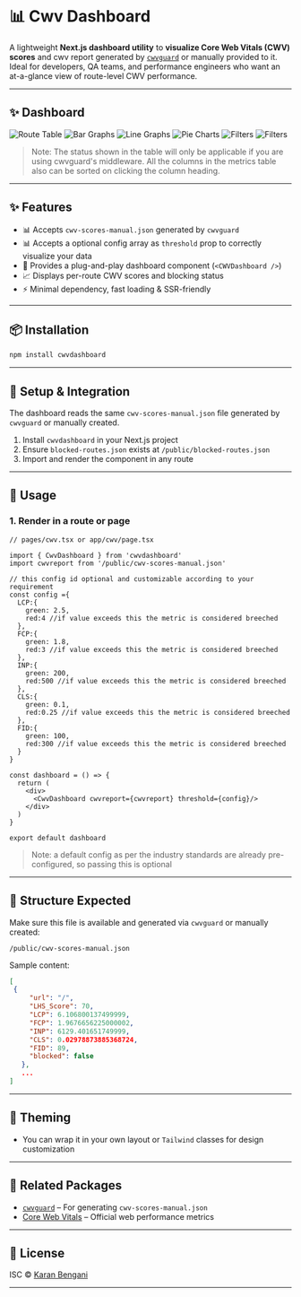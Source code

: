 
# 📊 Cwv Dashboard

A lightweight **Next.js dashboard utility** to **visualize Core Web Vitals (CWV) scores** and cwv report generated by [`cwvguard`](https://www.npmjs.com/package/cwvguard) or manually provided to it.  
Ideal for developers, QA teams, and performance engineers who want an at-a-glance view of route-level CWV performance.

---

## ✨ Dashboard

![Route Table](./assets/dashboard.png)
![Bar Graphs](./assets/dashboard2.png)
![Line Graphs](./assets/dashboard3.png)
![Pie Charts](./assets/dashboard6.png)
![Filters](./assets/dashboard4.png)
![Filters](./assets/dashboard5.png)

> Note: The status shown in the table will only be applicable if you are using cwvguard's middleware. All the columns in the metrics table also can be sorted on clicking the column heading. 
---

## ✨ Features

- 📊 Accepts `cwv-scores-manual.json` generated by `cwvguard`
- 📊 Accepts a optional config array as `threshold` prop to correctly visualize your data
- 🧩 Provides a plug-and-play dashboard component (`<CWVDashboard />`)
- 📈 Displays per-route CWV scores and blocking status
- ⚡ Minimal dependency, fast loading & SSR-friendly

---

## 📦 Installation

```bash
npm install cwvdashboard
```

---

## 🔧 Setup & Integration

The dashboard reads the same `cwv-scores-manual.json` file generated by `cwvguard` or manually created.

1. Install `cwvdashboard` in your Next.js project
2. Ensure `blocked-routes.json` exists at `/public/blocked-routes.json`
3. Import and render the component in any route

---

## 🧱 Usage

### 1. Render in a route or page

```tsx
// pages/cwv.tsx or app/cwv/page.tsx

import { CwvDashboard } from 'cwvdashboard'
import cwvreport from '/public/cwv-scores-manual.json'

// this config id optional and customizable according to your requirement
const config ={
  LCP:{
    green: 2.5,
    red:4 //if value exceeds this the metric is considered breeched
  },
  FCP:{
    green: 1.8,
    red:3 //if value exceeds this the metric is considered breeched
  },
  INP:{
    green: 200,
    red:500 //if value exceeds this the metric is considered breeched
  },
  CLS:{
    green: 0.1,
    red:0.25 //if value exceeds this the metric is considered breeched
  },
  FID:{
    green: 100,
    red:300 //if value exceeds this the metric is considered breeched
  }
}

const dashboard = () => {
  return (
    <div>
      <CwvDashboard cwvreport={cwvreport} threshold={config}/>
    </div>
  )
}

export default dashboard
```
> Note: a default config as per the industry standards are already pre-configured, so passing this is optional

---

## 📁 Structure Expected

Make sure this file is available and generated via `cwvguard` or manually created:

```
/public/cwv-scores-manual.json
```

Sample content:

```json
[
 {
     "url": "/",
     "LHS_Score": 70,
     "LCP": 6.106800137499999,
     "FCP": 1.9676656225000002,
     "INP": 6129.401651749999,
     "CLS": 0.02978873885368724,
     "FID": 89,
     "blocked": false
   },
   ...
]
```

---

## 🎨 Theming

- You can wrap it in your own layout or `Tailwind` classes for design customization

---

## 🔗 Related Packages

- [`cwvguard`](https://www.npmjs.com/package/cwvguard) – For generating `cwv-scores-manual.json`
- [Core Web Vitals](https://web.dev/vitals/) – Official web performance metrics

---

## 📃 License

ISC © [Karan Bengani](https://github.com/KaranBengani)

---